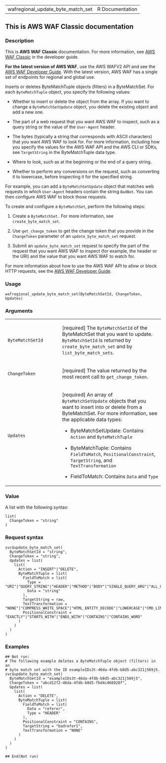 <table style="width: 100%;">
<tbody>
<tr class="odd">
<td>wafregional_update_byte_match_set</td>
<td style="text-align: right;">R Documentation</td>
</tr>
</tbody>
</table>

## This is AWS WAF Classic documentation

### Description

This is **AWS WAF Classic** documentation. For more information, see
[AWS WAF
Classic](https://docs.aws.amazon.com/waf/latest/developerguide/classic-waf-chapter.html)
in the developer guide.

**For the latest version of AWS WAF**, use the AWS WAFV2 API and see the
[AWS WAF Developer
Guide](https://docs.aws.amazon.com/waf/latest/developerguide/waf-chapter.html).
With the latest version, AWS WAF has a single set of endpoints for
regional and global use.

Inserts or deletes ByteMatchTuple objects (filters) in a ByteMatchSet.
For each `ByteMatchTuple` object, you specify the following values:

-   Whether to insert or delete the object from the array. If you want
    to change a `ByteMatchSetUpdate` object, you delete the existing
    object and add a new one.

-   The part of a web request that you want AWS WAF to inspect, such as
    a query string or the value of the `User-Agent` header.

-   The bytes (typically a string that corresponds with ASCII
    characters) that you want AWS WAF to look for. For more information,
    including how you specify the values for the AWS WAF API and the AWS
    CLI or SDKs, see `TargetString` in the ByteMatchTuple data type.

-   Where to look, such as at the beginning or the end of a query
    string.

-   Whether to perform any conversions on the request, such as
    converting it to lowercase, before inspecting it for the specified
    string.

For example, you can add a `ByteMatchSetUpdate` object that matches web
requests in which `User-Agent` headers contain the string `BadBot`. You
can then configure AWS WAF to block those requests.

To create and configure a `ByteMatchSet`, perform the following steps:

1.  Create a `ByteMatchSet.` For more information, see
    `create_byte_match_set`.

2.  Use `get_change_token` to get the change token that you provide in
    the `ChangeToken` parameter of an `update_byte_match_set` request.

3.  Submit an `update_byte_match_set` request to specify the part of the
    request that you want AWS WAF to inspect (for example, the header or
    the URI) and the value that you want AWS WAF to watch for.

For more information about how to use the AWS WAF API to allow or block
HTTP requests, see the [AWS WAF Developer
Guide](https://docs.aws.amazon.com/waf/latest/developerguide/).

### Usage

    wafregional_update_byte_match_set(ByteMatchSetId, ChangeToken, Updates)

### Arguments

<table>
<colgroup>
<col style="width: 35%" />
<col style="width: 65%" />
</colgroup>
<tbody>
<tr class="odd">
<td><code
id="wafregional_update_byte_match_set_:_ByteMatchSetId">ByteMatchSetId</code></td>
<td><p>[required] The <code>ByteMatchSetId</code> of the ByteMatchSet
that you want to update. <code>ByteMatchSetId</code> is returned by
<code>create_byte_match_set</code> and by
<code>list_byte_match_sets</code>.</p></td>
</tr>
<tr class="even">
<td><code
id="wafregional_update_byte_match_set_:_ChangeToken">ChangeToken</code></td>
<td><p>[required] The value returned by the most recent call to
<code>get_change_token</code>.</p></td>
</tr>
<tr class="odd">
<td><code
id="wafregional_update_byte_match_set_:_Updates">Updates</code></td>
<td><p>[required] An array of <code>ByteMatchSetUpdate</code> objects
that you want to insert into or delete from a ByteMatchSet. For more
information, see the applicable data types:</p>
<ul>
<li><p>ByteMatchSetUpdate: Contains <code>Action</code> and
<code>ByteMatchTuple</code></p></li>
<li><p>ByteMatchTuple: Contains <code>FieldToMatch</code>,
<code>PositionalConstraint</code>, <code>TargetString</code>, and
<code>TextTransformation</code></p></li>
<li><p>FieldToMatch: Contains <code>Data</code> and
<code>Type</code></p></li>
</ul></td>
</tr>
</tbody>
</table>

### Value

A list with the following syntax:

    list(
      ChangeToken = "string"
    )

### Request syntax

    svc$update_byte_match_set(
      ByteMatchSetId = "string",
      ChangeToken = "string",
      Updates = list(
        list(
          Action = "INSERT"|"DELETE",
          ByteMatchTuple = list(
            FieldToMatch = list(
              Type = "URI"|"QUERY_STRING"|"HEADER"|"METHOD"|"BODY"|"SINGLE_QUERY_ARG"|"ALL_QUERY_ARGS",
              Data = "string"
            ),
            TargetString = raw,
            TextTransformation = "NONE"|"COMPRESS_WHITE_SPACE"|"HTML_ENTITY_DECODE"|"LOWERCASE"|"CMD_LINE"|"URL_DECODE",
            PositionalConstraint = "EXACTLY"|"STARTS_WITH"|"ENDS_WITH"|"CONTAINS"|"CONTAINS_WORD"
          )
        )
      )
    )

### Examples

    ## Not run: 
    # The following example deletes a ByteMatchTuple object (filters) in an
    # byte match set with the ID exampleIDs3t-46da-4fdb-b8d5-abc321j569j5.
    svc$update_byte_match_set(
      ByteMatchSetId = "exampleIDs3t-46da-4fdb-b8d5-abc321j569j5",
      ChangeToken = "abcd12f2-46da-4fdb-b8d5-fbd4c466928f",
      Updates = list(
        list(
          Action = "DELETE",
          ByteMatchTuple = list(
            FieldToMatch = list(
              Data = "referer",
              Type = "HEADER"
            ),
            PositionalConstraint = "CONTAINS",
            TargetString = "badrefer1",
            TextTransformation = "NONE"
          )
        )
      )
    )

    ## End(Not run)
